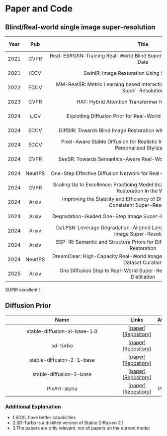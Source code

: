 # Paper and Code


## Blind/Real-world single image super-resolution

|Year<div style="width:20px">|Pub<div style="width:60px">|Title<div style="width:600px">|Links<div style="width:100px">|Arch<div style="width:40px">|Abbreviation<div style="width:40px">|Diffusion Prior <div style="width:40px">
|:---:|:----:|:----:|:----:|:----:|:----:|:----:|
|2021|CVPR|Real-ESRGAN: Training Real-World Blind Super-Resolution with Pure Synthetic Data|[[paper](https://arxiv.org/pdf/2107.10833)\]\[[code](https://github.com/xinntao/Real-ESRGAN)]|CNN|Real-ESRGAN|-|
|2021|ICCV|SwinIR: Image Restoration Using Swin Transformer|\[[paper](https://arxiv.org/pdf/2108.10257)]\[[code](https://github.com/JingyunLiang/SwinIR)]|ViT|SwinIR|-|
|2022|ECCV|MM-RealSR: Metric Learning based Interactive Modulation for Real-World Super-Resolution|\[[paper](https://arxiv.org/pdf/2205.05065)]\[[code](https://github.com/TencentARC/MM-RealSR)]|CNN|MMRealSR|-|
|2023|CVPR|HAT: Hybrid Attention Transformer for Image Restoration|\[[paper](https://arxiv.org/abs/2309.05239)]\[[code](https://github.com/XPixelGroup/HAT)]|ViT|HAT|-|
|2024|IJCV |Exploiting Diffusion Prior for Real-World Image Super-Resolution|\[[paper](https://arxiv.org/abs/2305.07015)]\[[code](https://github.com/IceClear/StableSR)]|Diffusion|StableSR|SD2.1/SD-Turbo|
|2024|ECCV|DiffBIR: Towards Blind Image Restoration with Generative Diffusion Prior|\[[paper](https://arxiv.org/pdf/2308.15070)]\[[code](https://github.com/XPixelGroup/DiffBIR)]|Diffusion|DiffBIR|SD2.0/SD2.1|
|2024|ECCV|Pixel-Aware Stable Diffusion for Realistic Image Super-resolution and Personalized Stylization|\[[paper](https://arxiv.org/abs/2308.14469)]\[[code](https://github.com/yangxy/PASD)]|Diffusion|PASD|SD1.5/SDXL|
|2024|CVPR|SeeSR: Towards Semantics-Aware Real-World Image Super-Resolution|\[[paper](https://openaccess.thecvf.com/content/CVPR2024/papers/Wu_SeeSR_Towards_Semantics-Aware_Real-World_Image_Super-Resolution_CVPR_2024_paper.pdf)]\[[code](https://github.com/cswry/SeeSR)]|Diffusion|SeeSR|SD2.0/SD-Turbo|
|2024|NeurIPS|One-Step Effective Diffusion Network for Real-World Image Super-Resolution|\[[paper](https://arxiv.org/pdf/2406.08177)]\[[code](https://github.com/cswry/OSEDiff)]|Diffusion|OSEDiff|SD2.1|
|2024|CVPR|Scaling Up to Excellence: Practicing Model Scaling for Photo-Realistic Image Restoration In the Wild|\[[paper](https://openaccess.thecvf.com/content/CVPR2024/papers/Yu_Scaling_Up_to_Excellence_Practicing_Model_Scaling_for_Photo-Realistic_Image_CVPR_2024_paper.pdf)]\[[code](https://github.com/Fanghua-Yu/SUPIR)]|Diffusion|SUPIR|SDXL|
|2024|Arxiv|Improving the Stability and Efficiency of Diffusion Models for Content Consistent Super-Resolution|\[[paper](https://arxiv.org/pdf/2401.00877)]\[[code](https://github.com/csslc/CCSR?tab=readme-ov-file)]|Diffusion|CCSR  |SD2.1|
|2024|Arxiv|Degradation-Guided One-Step Image Super-Resolution with Diffusion Priors|\[[paper](https://arxiv.org/abs/2409.17058)]\[[code](https://github.com/ArcticHare105/S3Diff)]|Diffusion|S3Diff|SD-Turbo|
|2024|Arxiv|DaLPSR: Leverage Degradation-Aligned Language Prompt for Real-World Image Super-Resolution|\[[paper](https://arxiv.org/pdf/2406.16477)]\[[code](https://github.com/puppy210/DaLPSR)]|Diffusion|DaLPSR|SD2.0|
|2024|Arxiv|SSP-IR: Semantic and Structure Priors for Diffusion-based Realistic Image Restoration|\[[paper](https://arxiv.org/abs/2407.03635)]~~\[[code](https://github.com/zyhrainbow/SSP-IR)]~~|Diffusion|SSP-IR|-|
|2024|NeurIPS |DreamClear: High-Capacity Real-World Image Restoration with Privacy-Safe Dataset Curation|\[[paper](https://arxiv.org/pdf/2410.18666)]\[[code](https://github.com/shallowdream204/DreamClear)]|Diffusion|DreamClear|PixArt-alpha|
|2025|Arxiv |One Diffusion Step to Real-World Super-Resolution via Flow Trajectory Distillation|\[[paper](https://arxiv.org/pdf/2502.01993)]~~\[[code](https://github.com/JianzeLi-114/FluxSR)]~~|Diffusion|FluxSR|-|



SUPIR excellent！

## Diffusion Prior 
|Name<div style="width:350px">|Links<div style="width:100px">|Abbreviation<div style="width:45px">|
|:---:|:----:|:----:|
|stable-diffusion-xl-base-1.0  |\[[paper](https://arxiv.org/abs/2108.01073)]\[[Repository](https://huggingface.co/stabilityai/stable-diffusion-xl-base-1.0)]|SDXL|
|sd-turbo |\[[paper](https://static1.squarespace.com/static/6213c340453c3f502425776e/t/65663480a92fba51d0e1023f/1733935148453/adversarial_diffusion_distillation.pdf)]\[[Repository](https://huggingface.co/stabilityai/sd-turbo)]|sd-turbo|
|stable-diffusion-2-1-base |\[[paper](https://arxiv.org/pdf/2112.10752)]\[[Repository](https://huggingface.co/stabilityai/stable-diffusion-2-1-base)]|SD2.1|
|stable-diffusion-2-base|\[[paper](https://arxiv.org/pdf/2112.10752)]\[[Repository](https://huggingface.co/stabilityai/stable-diffusion-2-base)]|SD2.0|
|PixArt-alpha |\[[paper](https://arxiv.org/abs/2310.00426)]\[[Repository](https://huggingface.co/PixArt-alpha/PixArt-alpha/tree/main)]|PixArt-alpha|



### Additional Explanation
- 1.SDXL have better capabilities
- 2.SD-Turbo is a distilled version of Stable Diffusion 2.1
- 3.The papers are only relevant, not all papers on the current model







